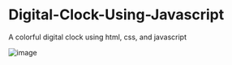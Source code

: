 # Digital-Clock-Using-Javascript
A colorful digital clock using html, css, and javascript

![image](https://github.com/SharqyCode/Digital-Clock-Using-Javascript/assets/72353009/6e9234c3-f703-4740-8883-86f51a29dcbd)
